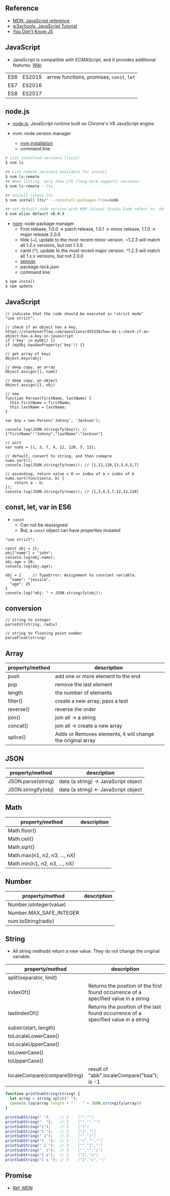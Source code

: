 ## Reference

* [MDN, JavaScript reference](https://developer.mozilla.org/en-US/docs/Web/JavaScript/Reference)
* [w3schools, JavaScript Tutorial](https://www.w3schools.com/js/)
* [You Don't Know JS](https://github.com/getify/You-Dont-Know-JS)

## JavaScript

* JavaScript is compatible with ECMAScript, and it provides additional features. [Wiki](https://en.wikipedia.org/wiki/ECMAScript)

| | | |
|-|-|-|
| ES6 | ES2015 | arrow functions, promises, `const`, `let` |
| ES7 | ES2016 | |
| ES8 | ES2017 | |

## node.js

* [node.js](https://nodejs.org/en/): JavaScript runtime built on Chrome's V8 JavaScript engine

* nvm: node version manager
  * [nvm installation](https://stackoverflow.com/questions/28017374/what-is-the-suggested-way-to-install-brew-node-js-io-js-nvm-npm-on-os-x)
  * command line:

```sh
# List installed versions (local)
$ nvm ls

## List remote versions available for install
$ nvm ls-remote
## When listing, only show LTS (long-term support) versions
$ nvm ls-remote --lts

## install latest lts
$ nvm install lts/* --reinstall-packages-from=node

## set default node version with NVM (Visual Studio Code refers to 'default')
$ nvm alias default v8.9.3

```

* [npm](https://www.npmjs.com): node package manager
  * First release, 1.0.0 -> patch release, 1.0.1 -> minor release, 1.1.0 -> major release 2.0.0
  * tilde (~), update to the most recent minor version. ~1.2.3 will match all 1.2.x versions, but not 1.3.0
  * caret (^), update to the most recent major version. ^1.2.3 will match all 1.x.x versions, but not 2.0.0
  * [semver](https://semver.npmjs.com)
  * package-lock.json
  * command line:

```sh
$ npm install
$ npm update
```

## JavaScript

```JS
// indicate that the code should be executed in "strict mode"
"use strict";

// check if an object has a key, https://stackoverflow.com/questions/455338/how-do-i-check-if-an-object-has-a-key-in-javascript
if ('key' in myObj) {}
if (myObj.hasOwnProperty('key')) {}

// get array of keys
Object.keys(obj)

// deep copy, an array
Object.assign([], nums)

// deep copy, an object
Object.assign({}, obj)

// new
function Person(firstName, lastName) {
  this.firstName = firstName;
  this.lastName = lastName;
}

var boy = new Person('Johnny', 'Jackson');

console.log(JSON.stringify(boy)); // {"firstName":"Johnny","lastName":"Jackson"}

// sort
var nums = [1, 3, 7, 4, 12, 120, 5, 13];

// default, convert to string, and then comapre
nums.sort();
console.log(JSON.stringify(nums)); // [1,12,120,13,3,4,5,7]

// ascending, return value < 0 => index of a < index of b
nums.sort(function(a, b) {
    return a - b;
});
console.log(JSON.stringify(nums)); // [1,3,4,5,7,12,13,120]
```

## const, let, var in ES6

* `const`
  * Can not be reassigned
  * But, a `const` object can have properties mutated

```
"use strict";

const obj = {};
obj["name"] = "john";
console.log(obj.name);
obj.age = 28;
console.log(obj.age);

obj = {     // TypeError: Assignment to constant variable.
  "name": "jessica",
  "age": 25
}
console.log("obj: " + JSON.stringify(obj));
```

## conversion

```JS
// string to integer
parseInt(string, radix)

// string to floating point number
parseFloat(string)
```

## Array

|property/method|description|
|-|-|
|push|add one or more element to the end|
|pop|remove the last element|
|length|the number of elements||
|filter()|create a new array, pass a test|
|reverse()|reverse the order|
|join()|join all -> a string|
|concat()|join all -> create a new array|
|splice()|Adds or Removes elements, it will change the original array|

## JSON

|property/method|description|
|-|-|
|JSON.parse(string)|data (a string) -> JavaScript object|
|JSON.stringify(obj)|data (a string) <- JavaScript object|

## Math

|property/method|description|
|-|-|
|Math.floor()||
|Math.ceil()||
|Math.sqrt()||
|Math.max(n1, n2, n3, ..., nX)||
|Math.min(n1, n2, n3, ..., nX)||

## Number

|property/method|description|
|-|-|
|Number.isInteger(value)||
|Number.MAX_SAFE_INTEGER||
|num.toString(radix)||

## String

* All string methods return a new value. They do not change the original variable.

|property/method|description|
|-|-|
|split(separator, limit)||
|indexOf()|Returns the position of the first found occurrence of a specified value in a string|
|lastIndexOf()|Returns the position of the last found occurrence of a specified value in a string|
|substr(start, length)||
|toLocaleLowerCase()||
|toLocaleUpperCase()||
|toLowerCase()||
|toUpperCase()||
|localeCompare(compareString)|result of "abb".localeCompare("baa”); is -1|

```js
function printSubString(string) {
  let array = string.split(" ");
  console.log(array.length + "    " + JSON.stringify(array))
}

printSubString(" ");    // 2    ["",""]
printSubString("  ");   // 3    ["","",""]
printSubString("1");    // 1    ["1"]
printSubString("1 ");   // 2    ["1",""]
printSubString(" 1");   // 2    ["","1"]
printSubString("1  ");  // 3    ["1","",""]
printSubString(" 1 ");  // 3    ["","1",""]
printSubString("  1");  // 3    ["","","1"]
printSubString("1 a");  // 2    ["1","a"]
printSubString("1 a "); // 3    ["1","a",""]
```

## Promise

* [Ref, MDN](https://developer.mozilla.org/en-US/docs/Web/JavaScript/Reference/Global_Objects/Promise)
